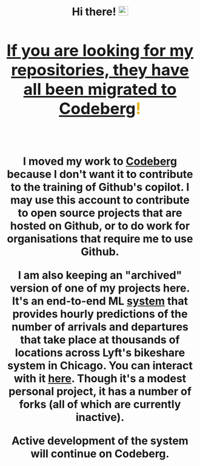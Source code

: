 <h1 align="center">Hi there! <img src="https://media.giphy.com/media/hvRJCLFzcasrR4ia7z/giphy.gif" width="25px"> <a href="https://nogithub.codeberg.page">
</br>

<h2 style="color: #e5b01c" align="center">If you are looking for my repositories, they have all been migrated to <a href="https://codeberg.org/kobinabrandon">Codeberg</a>!</h2>
</br>

I moved my work to [Codeberg](https://codeberg.org/kobinabrandon?tab=repositories) because I don't want it to contribute to the training of Github's copilot. I may use this account to contribute to open source projects that are hosted on Github, or to do work for organisations that require me to use Github. 

I am also keeping an "archived" version of one of my projects here. It's an end-to-end ML [system](https://github.com/kobinabrandon/Hourly-Divvy-Trip-Predictor) that provides hourly predictions of the number of arrivals and departures that take place at thousands of locations across Lyft's bikeshare system in Chicago. You can interact with it [here](https://melodious-wisdom-production-2431.up.railway.app/). Though it's a modest personal project, it has a number of forks (all of which are currently inactive). 

Active development of the system will continue on Codeberg.
